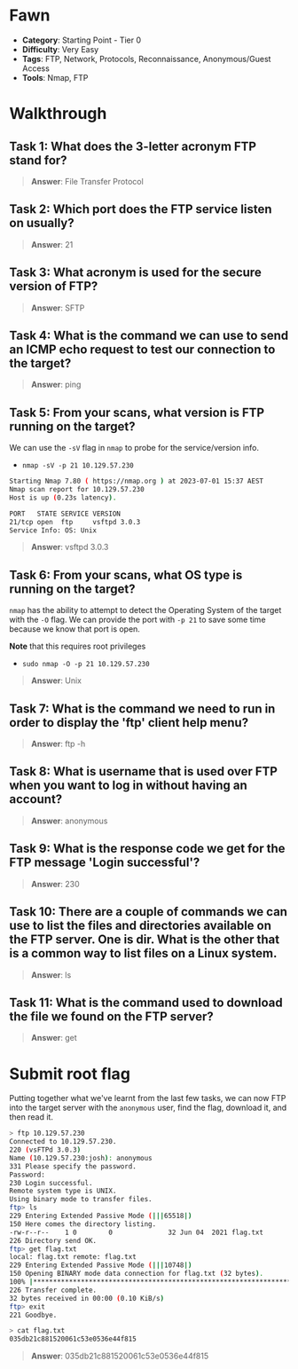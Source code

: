 # Fawn

- **Category**: Starting Point - Tier 0
- **Difficulty**: Very Easy
- **Tags**: FTP, Network, Protocols, Reconnaissance, Anonymous/Guest Access
- **Tools**: Nmap, FTP


# Walkthrough

## Task 1: What does the 3-letter acronym FTP stand for?

> **Answer**: File Transfer Protocol

## Task 2: Which port does the FTP service listen on usually?

> **Answer**: 21

## Task 3: What acronym is used for the secure version of FTP?

> **Answer**: SFTP

## Task 4: What is the command we can use to send an ICMP echo request to test our connection to the target?

> **Answer**: ping

## Task 5: From your scans, what version is FTP running on the target?

We can use the `-sV` flag in `nmap` to probe for the service/version info.

- `nmap -sV -p 21 10.129.57.230`


```bash
Starting Nmap 7.80 ( https://nmap.org ) at 2023-07-01 15:37 AEST
Nmap scan report for 10.129.57.230
Host is up (0.23s latency).

PORT   STATE SERVICE VERSION
21/tcp open  ftp     vsftpd 3.0.3
Service Info: OS: Unix
```


> **Answer**: vsftpd 3.0.3

## Task 6: From your scans, what OS type is running on the target?

`nmap` has the ability to attempt to detect the Operating System of the target with the `-O` flag. We can provide the port with `-p 21` to save some time because we know that port is open.

**Note** that this requires root privileges

- `sudo nmap -O -p 21 10.129.57.230`

> **Answer**: Unix

## Task 7: What is the command we need to run in order to display the 'ftp' client help menu?

> **Answer**: ftp -h

## Task 8: What is username that is used over FTP when you want to log in without having an account?

> **Answer**: anonymous

## Task 9: What is the response code we get for the FTP message 'Login successful'?

> **Answer**: 230

## Task 10: There are a couple of commands we can use to list the files and directories available on the FTP server. One is dir. What is the other that is a common way to list files on a Linux system.

> **Answer**: ls

## Task 11: What is the command used to download the file we found on the FTP server?

> **Answer**: get

# Submit root flag

Putting together what we've learnt from the last few tasks, we can now FTP into the target server with the `anonymous` user, find the flag, download it, and then read it.


```bash
> ftp 10.129.57.230
Connected to 10.129.57.230.
220 (vsFTPd 3.0.3)
Name (10.129.57.230:josh): anonymous
331 Please specify the password.
Password: 
230 Login successful.
Remote system type is UNIX.
Using binary mode to transfer files.
ftp> ls
229 Entering Extended Passive Mode (|||65518|)
150 Here comes the directory listing.
-rw-r--r--    1 0        0              32 Jun 04  2021 flag.txt
226 Directory send OK.
ftp> get flag.txt
local: flag.txt remote: flag.txt
229 Entering Extended Passive Mode (|||10748|)
150 Opening BINARY mode data connection for flag.txt (32 bytes).
100% |*******************************************************************************************************************************|    32      726.74 KiB/s    00:00 ETA
226 Transfer complete.
32 bytes received in 00:00 (0.10 KiB/s)
ftp> exit
221 Goodbye.

> cat flag.txt
035db21c881520061c53e0536e44f815

```

> **Answer**: 035db21c881520061c53e0536e44f815


